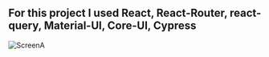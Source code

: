 ## For this project I used React, React-Router, react-query, Material-UI, Core-UI, Cypress

![ScreenA](/assets/ScreenA.png)

